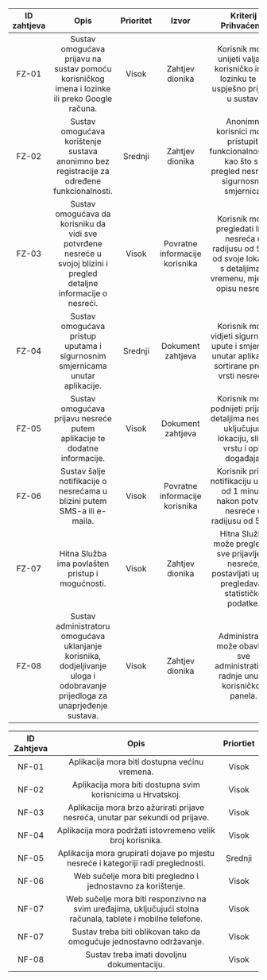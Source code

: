 ﻿|ID zahtjeva|Opis|Prioritet|Izvor|Kriterij Prihvaćenja|
| :-: | :-: | :-: | :-: | :-: |
|FZ-01|Sustav omogućava prijavu na sustav pomoću korisničkog imena i lozinke ili preko Google računa.|Visok|Zahtjev dionika|Korisnik može unijeti valjano korisničko ime i lozinku te se uspješno prijaviti u sustav.|
|FZ-02|Sustav omogućava korištenje sustava anonimno bez registracije za određene funkcionalnosti.|Srednji|Zahtjev dionika|Anonimni korisnici mogu pristupiti funkcionalnostima kao što su pregled nesreća i sigurnosnih smjernica.|
|FZ-03|Sustav omogućava da korisniku da vidi sve potvrđene nesreće u svojoj blizini i pregled detaljne informacije o nesreći.|Visok|Povratne informacije korisnika|Korisnik može pregledati listu nesreća u radijusu od 5 km od svoje lokacije s detaljima o vremenu, mjestu i opisu nesreće.|
|FZ-04|Sustav omogućava pristup uputama i sigurnosnim smjernicama unutar aplikacije.|Srednji|Dokument zahtjeva|Korisnik može vidjeti sigurnosne upute i smjernice unutar aplikacije, sortirane prema vrsti nesreće.|
|FZ-05|Sustav omogućava prijavu nesreće putem aplikacije te dodatne informacije.|Visok|Dokument zahtjeva|Korisnik može podnijeti prijavu s detaljima nesreće uključujući lokaciju, slike, vrstu i opis događaja.|
|FZ-06|Sustav šalje notifikacije o nesrećama u blizini putem SMS-a ili e-maila.|Visok|Povratne informacije korisnika|Korisnik prima notifikaciju u roku od 1 minute nakon potvrde nesreće u radijusu od 5 km.|
|FZ-07|Hitna Služba ima povlašten pristup i mogućnosti. |Visok|Zahtjev dionika|Hitna Služba može pregledati sve prijavljene nesreće, postavljati upute, pregledavati statističke podatke.|
|FZ-08|Sustav administratoru omogućava uklanjanje korisnika, dodjeljivanje uloga i odobravanje prijedloga za unaprjeđenje sustava.|Visok|Zahtjev dionika|Administrator može obavljati sve administrativne radnje unutar korisničkog panela.|






|ID Zahtjeva|Opis|Priortiet|
| :-: | :-: | :-: |
|NF-01|Aplikacija mora biti dostupna većinu vremena.|Visok|
|NF-02|Aplikacija mora biti dostupna svim korisnicima u Hrvatskoj.|Visok|
|NF-03|Aplikacija mora brzo ažurirati prijave nesreća, unutar par sekundi od prijave.|Visok|
|NF-04|Aplikacija mora podržati istovremeno velik broj korisnika.|Visok|
|NF-05|Aplikacija mora grupirati dojave po mjestu nesreće i kategoriji radi preglednosti.|Srednji|
|NF-06|Web sučelje mora biti pregledno i jednostavno za korištenje.|Visok|
|NF-07|Web sučelje mora biti responzivno na svim uređajima, uključujući stolna računala, tablete i mobilne telefone.|Visok|
|NF-07|Sustav treba biti oblikovan tako da omogućuje jednostavno održavanje.|Visok|
|NF-08|Sustav treba imati dovoljnu dokumentaciju.|Visok|

